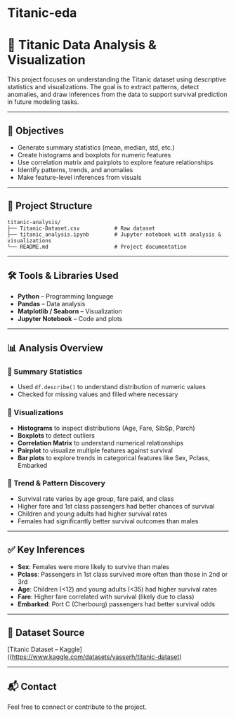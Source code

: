 # Titanic-eda
# 🚢 Titanic Data Analysis & Visualization

This project focuses on understanding the Titanic dataset using descriptive statistics and visualizations. The goal is to extract patterns, detect anomalies, and draw inferences from the data to support survival prediction in future modeling tasks.

---

## 📌 Objectives

- Generate summary statistics (mean, median, std, etc.)
- Create histograms and boxplots for numeric features
- Use correlation matrix and pairplots to explore feature relationships
- Identify patterns, trends, and anomalies
- Make feature-level inferences from visuals

---

## 📁 Project Structure

```
titanic-analysis/
├── Titanic-Dataset.csv           # Raw dataset
├── titanic_analysis.ipynb        # Jupyter notebook with analysis & visualizations
└── README.md                     # Project documentation
```

---

## 🛠️ Tools & Libraries Used

- **Python** – Programming language
- **Pandas** – Data analysis
- **Matplotlib / Seaborn** – Visualization
- **Jupyter Notebook** – Code and plots

---

## 📊 Analysis Overview

### 🔹 Summary Statistics
- Used `df.describe()` to understand distribution of numeric values
- Checked for missing values and filled where necessary

### 🔹 Visualizations
- **Histograms** to inspect distributions (Age, Fare, SibSp, Parch)
- **Boxplots** to detect outliers
- **Correlation Matrix** to understand numerical relationships
- **Pairplot** to visualize multiple features against survival
- **Bar plots** to explore trends in categorical features like Sex, Pclass, Embarked

### 🔹 Trend & Pattern Discovery
- Survival rate varies by age group, fare paid, and class
- Higher fare and 1st class passengers had better chances of survival
- Children and young adults had higher survival rates
- Females had significantly better survival outcomes than males

---

## ✅ Key Inferences

- **Sex**: Females were more likely to survive than males
- **Pclass**: Passengers in 1st class survived more often than those in 2nd or 3rd
- **Age**: Children (<12) and young adults (<35) had higher survival rates
- **Fare**: Higher fare correlated with survival (likely due to class)
- **Embarked**: Port C (Cherbourg) passengers had better survival odds

---

## 🔗 Dataset Source

[Titanic Dataset – Kaggle]((https://www.kaggle.com/datasets/yasserh/titanic-dataset)

---

## 📬 Contact

Feel free to connect or contribute to the project.
